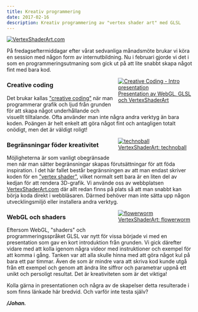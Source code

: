 ```yaml
---
title: Kreativ programmering
date: 2017-02-16
description: Kreativ programmering av "vertex shader art" med GLSL
---
```


<style>
figure.aside {
    margin: 0 0 1em 0;
}
@media (min-width: 540px) {
    figure.aside {
        float: right;
        clear: right;
        margin-left: 1em;
        width: 336px;
        max-width: 40%;
    }
}
</style>
<figure style="margin:0">
    <a href="https://www.vertexshaderart.com/">
        <img src="https://athega.se/system/uploads/2017/02/vertexshaderart.jpg" alt="VertexShaderArt.com">
    </a>
</figure>

På fredagseftermiddagar efter vårat sedvanliga månadsmöte brukar vi köra en session med någon form av internutbildning.
Nu i februari gjorde vi det i som en programmeringsutmaning som gick ut på att lite snabbt skapa något fint med bara kod.

<figure class="aside">
    <a href="https://slides.com/johanberonius/shader-art/fullscreen">
        <img src="https://athega.se/system/uploads/2017/02/athega-creative-coding.jpg" alt="Creative Coding - Intro presentation">
        <figcaption>Presentation av WebGL, GLSL och VertexShaderArt</figcaption>
    </a>
</figure>

### Creative coding
Det brukar kallas ["creative coding"](https://en.wikipedia.org/wiki/Creative_coding) när man programmerar grafik och ljud från grunden för att skapa något underhållande och visuellt tilltalande.
Ofta använder man inte några andra verktyg än bara koden.
Poängen är helt enkelt att göra något fint och antagligen totalt onödigt, men det är väldigt roligt!

<figure class="aside">
    <a href="https://www.vertexshaderart.com/art/mAZixq6fNzd7qSpQs">
        <img src="https://athega.se/system/uploads/2017/02/technoball.jpg" alt="technoball">
        <figcaption>VertexShaderArt: technoball</figcaption>
    </a>
</figure>

### Begränsningar föder kreativitet

Möjligheterna är som vanligt obegränsade men när man sätter begränsningar skapas förutsättningar för att föda inspiration.
I det här fallet består begränsningen av att man endast skriver koden för en ["vertex shader"](https://en.wikipedia.org/wiki/Shader#Vertex_shaders), vilket normalt sett bara är en liten del av kedjan för att rendera 3D-grafik.
Vi använde oss av webbplatsen [VertexShaderArt.com](https://www.vertexshaderart.com/) där allt redan finns på plats så att man snabbt kan börja koda direkt i webbläsaren.
Därmed behöver man inte sätta upp någon utvecklingsmiljö eller installera andra verktyg.

<figure class="aside">
    <a href="https://www.vertexshaderart.com/art/Ghsjg9yjpwFdatBgX">
        <img src="https://athega.se/system/uploads/2017/02/flowerworm.jpg" alt="flowerworm">
        <figcaption>VertexShaderArt: flowerworm</figcaption>
    </a>
</figure>

### WebGL och shaders
Eftersom WebGL, "shaders" och programmeringsspråket GLSL var nytt för vissa började vi med en presentation som gav en kort introduktion från grunden.
Vi gick därefter vidare med att kolla igenom några videor med instruktioner och exempel för att komma i gång.
Tanken var att alla skulle hinna med att göra något kul på bara ett par timmar.
Även de som är mindre vara att skriva kod kunde utgå från ett exempel och genom att ändra lite siffror och parametrar uppnå ett unikt och persoligt resultat.
Det är kreativiteten som är det viktiga!

Kolla gärna in presentationen och några av de skapelser detta resulterade i som finns länkade här bredvid.
Och varför inte testa själv?

**_/Johan._**
